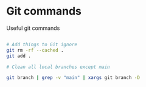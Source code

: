 # Git commands

Useful git commands

```bash

# Add things to Git ignore
git rm -rf --cached .
git add .

# Clean all local branches except main

git branch | grep -v "main" | xargs git branch -D
```
